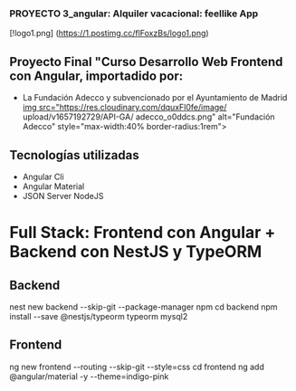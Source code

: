 ### PROYECTO 3_angular: Alquiler  vacacional: feellike App

[!logo1.png] (https://1.postimg.cc/flFoxzBs/logo1.png)

## Proyecto Final "Curso Desarrollo Web Frontend con Angular, importadido por:

  * La Fundación Adecco y subvencionado por el Ayuntamiento de Madrid
    <a target="_blanck" rel="noopener noreferrer" href="https://formacion.fundacionaddecco.org/
    categories/escuela-digital-desarrollo-web/">img src="https://res.cloudinary.com/dquxFl0fe/image/
    upload/v1657192729/API-GA/ adecco_o0ddcs.png" alt="Fundación Adecco" style="max-width:40%
    border-radius:1rem"></a>

## Tecnologías utilizadas

  * Angular Cli
  * Angular Material
  * JSON Server NodeJS



# Full Stack: Frontend con Angular + Backend con NestJS y TypeORM

## Backend

nest new backend --skip-git --package-manager npm
cd backend
npm install --save @nestjs/typeorm typeorm mysql2

## Frontend

ng new frontend --routing --skip-git --style=css
cd frontend
ng add @angular/material -y --theme=indigo-pink
